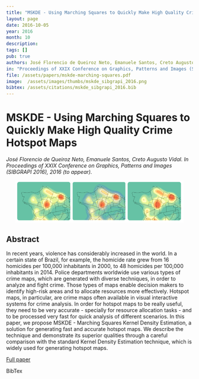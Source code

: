 ```yaml
---
title: "MSKDE - Using Marching Squares to Quickly Make High Quality Crime Hotspot Maps"
layout: page
date: 2016-10-05
year: 2016
month: 10
description:
tags: []
pub: true
authors: José Florencio de Queiroz Neto, Emanuele Santos, Creto Augusto Vidal
in: "Proceedings of XXIX Conference on Graphics, Patterns and Images (SIBGRAPI 2016) (to appear)"
file: /assets/papers/mskde-marching-squares.pdf
image:  /assets/images/thumbs/mskde_sibgrapi_2016.png
bibtex: /assets/citations/mskde_sibgrapi_2016.bib
---
```


# MSKDE - Using Marching Squares to Quickly Make High Quality Crime Hotspot Maps

*José Florencio de Queiroz Neto, Emanuele Santos, Creto Augusto Vidal. In Proceedings of XXIX Conference on Graphics, Patterns and Images (SIBGRAPI 2016), 2016 (to appear).*

<center><img src="/assets/images/thumbs/mskde_sibgrapi_2016.png" style="width: 90%;" /></center>

## Abstract

In recent years, violence has considerably increased
in the world. In a certain state of Brazil, for example, the
homicide rate grew from 16 homicides per 100,000 inhabitants
in 2000, to 48 homicides per 100,000 inhabitants in 2014. Police
departments worldwide use various types of crime maps, which
are generated with diverse techniques, in order to analyze and
fight crime. Those types of maps enable decision makers to
identify high-risk areas and to allocate resources more effectively.
Hotspot maps, in particular, are crime maps often available
in visual interactive systems for crime analysis. In order for
hotspot maps to be really useful, they need to be very accurate -
specially for resource allocation tasks - and to be processed very
fast for quick analysis of different scenarios. In this paper, we
propose MSKDE - Marching Squares Kernel Density Estimation,
a solution for generating fast and accurate hotspot maps. We
describe the technique and demonstrate its superior qualities
through a careful comparison with the standard Kernel Density
Estimation technique, which is widely used for generating hotspot
maps.

[Full paper](/assets/papers/mskde-marching-squares.pdf)

BibTex